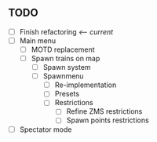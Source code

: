## TODO

- [ ] Finish refactoring *<-- current*
- [ ] Main menu
  - [ ] MOTD replacement
  - [ ] Spawn trains on map
    - [ ] Spawn system
    - [ ] Spawnmenu
      - [ ] Re-implementation
      - [ ] Presets
      - [ ] Restrictions
        - [ ] Refine ZMS restrictions
        - [ ] Spawn points restrictions
- [ ] Spectator mode
